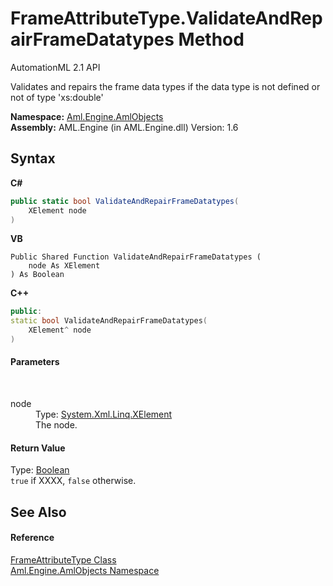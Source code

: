 # FrameAttributeType.ValidateAndRepairFrameDatatypes Method 
AutomationML 2.1 API 

Validates and repairs the frame data types if the data type is not defined or not of type 'xs:double'

**Namespace:**&nbsp;<a href="N_Aml_Engine_AmlObjects">Aml.Engine.AmlObjects</a><br />**Assembly:**&nbsp;AML.Engine (in AML.Engine.dll) Version: 1.6

## Syntax

**C#**<br />
``` C#
public static bool ValidateAndRepairFrameDatatypes(
	XElement node
)
```

**VB**<br />
``` VB
Public Shared Function ValidateAndRepairFrameDatatypes ( 
	node As XElement
) As Boolean
```

**C++**<br />
``` C++
public:
static bool ValidateAndRepairFrameDatatypes(
	XElement^ node
)
```


#### Parameters
&nbsp;<dl><dt>node</dt><dd>Type: <a href="https://docs.microsoft.com/dotnet/api/system.xml.linq.xelement" target="_parent" rel="noopener noreferrer">System.Xml.Linq.XElement</a><br />The node.</dd></dl>

#### Return Value
Type: <a href="https://docs.microsoft.com/dotnet/api/system.boolean" target="_parent" rel="noopener noreferrer">Boolean</a><br />`true` if XXXX, `false` otherwise.

## See Also


#### Reference
<a href="T_Aml_Engine_AmlObjects_FrameAttributeType">FrameAttributeType Class</a><br /><a href="N_Aml_Engine_AmlObjects">Aml.Engine.AmlObjects Namespace</a><br />